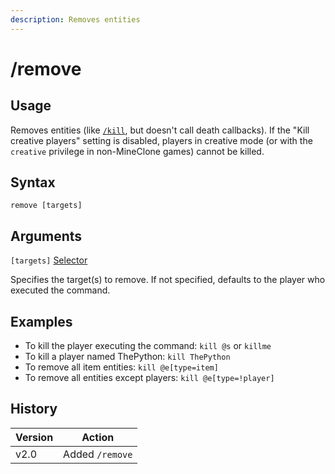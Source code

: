 ```yaml
---
description: Removes entities
---
```


# /remove

## Usage

Removes entities (like [`/kill`](kill.md), but doesn't call death callbacks). If the "Kill creative players" setting is disabled, players in creative mode (or with the `creative` privilege in non-MineClone games) cannot be killed.

## Syntax

`remove [targets]`

## Arguments

`[targets]` [Selector](../target-selectors.md)

Specifies the target(s) to remove. If not specified, defaults to the player who executed the command.

## Examples

* To kill the player executing the command: `kill @s` or `killme`
* To kill a player named ThePython: `kill ThePython`
* To remove all item entities: `kill @e[type=item]`
* To remove all entities except players: `kill @e[type=!player]`

## History

| Version | Action          |
| ------- | --------------- |
| v2.0    | Added `/remove` |
